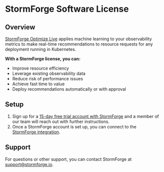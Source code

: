 # StormForge Software License

## Overview

[StormForge Optimize Live](https://www.stormforge.io/how-stormforge-optimize-live-works/) applies machine learning to your observability metrics to make real-time recommendations to resource requests for any deployment running in Kubernetes.


**With a StormForge license, you can:**
- Improve resource efficiency
- Leverage existing observability data
- Reduce risk of performance issues
- Achieve fast time to value
- Deploy recommendations automatically or with approval


## Setup

1. Sign up for a [15-day free trial account with StormForge](https://www.stormforge.io/try-free/) and a member of our team will reach out with further instructions.
2. Once a StormForge account is set up, you can connect to the [StormForge integration](https://app.datadoghq.com/marketplace/integration/stormforge).

## Support

For questions or other support, you can contact StormForge at [support@stormforge.io](mailto:support@stormforge.io).

